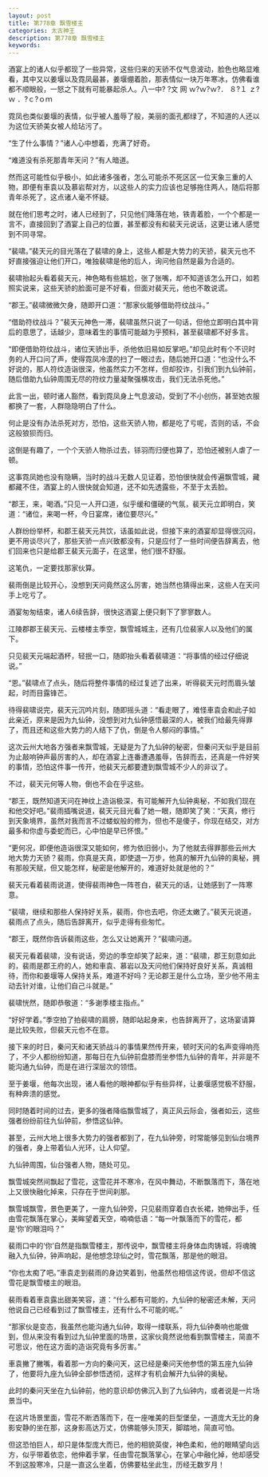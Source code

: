 ```yaml
---
layout: post
title: 第778章 飘雪楼主
categories: 太古神王
description: 第778章 飘雪楼主
keywords:
---
```


酒宴上的诸人似乎都现了一些异常，这些归来的天骄不仅气息波动，脸色也略显难看，其中又以姜堰以及霓凤最甚，姜堰绷着脸，那表情似一块万年寒冰，仿佛看谁都不顺眼般，一怒之下就有可能暴起杀人。八一中?  ?文  网  ｗ?ｗ?ｗ?． ８?１ ｚ?ｗ ．?ｃ?ｏｍ

霓凤也类似姜堰的表情，似乎被人羞辱了般，美丽的面孔都绿了，不知道的人还以为这位天骄美女被人给玷污了。

“生了什么事情？”诸人心中想着，充满了好奇。

“难道没有杀死那青年天问？”有人暗道。

然而这可能性似乎极小，如此诸多强者，怎么可能杀不死区区一位天象三重的人物，即便有車袁以及慕岩帮对方，以这些人的实力应该也足够拖住两人，随后将那青年杀死了，这点诸人毫不怀疑。

就在他们思考之时，诸人已经到了，只见他们降落在地，铁青着脸，一个个都是一言不，直接回到了酒宴上自己的位置，甚至都没有和裴天元说话，这更让诸人感觉到不同寻常。

“裴啸。”裴天元的目光落在了裴啸的身上，这些人都是大势力的天骄，裴天元也不好直接强迫让他们开口，唯独裴啸是他的后人，询问他自然是最为合适的。

裴啸抬起头看着裴天元，神色略有些尴尬，张了张嘴，却不知道该怎么开口，如若照实说来，这些天骄的脸面可是不好看，但面对裴天元，他也不敢说谎。

“郡王。”裴啸微微欠身，随即开口道：“那家伙能够借助符纹战斗。”

“借助符纹战斗？”裴天元神色一滞，裴啸虽然只说了一句话，但他立即明白其中背后的意思了，话越少，意味着生的事情可能越为乎预料，甚至裴啸都不好多言。

“即便借助符纹战斗，诸位天骄出手，杀他依旧易如反掌吧。”却见此时有个不识时务的人开口问了声，使得霓凤冷漠的扫了一眼过去，随后她开口道：“也没什么不好说的，那人符纹造诣很深，他虽然实力不怎样，但却狡诈，引我们到九仙钟前，随后借助九仙钟周围无尽的符纹力量凝聚强横攻击，我们无法杀死他。”

此言一出，顿时诸人豁然，看到霓凤身上气息波动，受到了不小创伤，甚至她衣服都换了一套，人群隐隐明白了什么。

何止是没有办法杀死对方，恐怕，这些天骄人物，都是吃了亏呢，否则的话，不会这般狼狈而归。

这倒是有趣了，一个个天骄人物杀过去，铩羽而归便也算了，恐怕还被别人虐了一顿。

这事霓凤她也没有隐瞒，当时的战斗无数人见证着，恐怕很快就会传遍飘雪城，藏都藏不住，酒宴上的人很快就会知道，还不如先透露些，不至于太丢脸。

“郡王，来，喝酒。”只见一人开口道，似乎缓和僵硬的气氛，裴天元立即明白，笑道：“诸位，来喝一杯，今日宴席，诸位要尽兴。”

人群纷纷举杯，和郡王裴天元共饮，话虽如此说，但接下来的酒宴却显得很沉闷，更不用谈尽兴了，那些天骄一点兴致都没有，只是应付了一些时间便告辞离去，他们回来也只是给郡王裴天元面子，在这里，他们很不舒服。

这笔仇，一定要找那家伙算。

裴雨倒是比较开心，没想到天问竟然这么厉害，她当然也猜得出来，这些人在天问手上吃亏了。

酒宴匆匆结束，诸人6续告辞，很快这酒宴上便只剩下了寥寥数人。

江陵郡郡王裴天元、云楼楼主季空，飘雪城城主，还有几位裴家人以及他们的属下。

只见裴天元端起酒杯，轻抿一口，随即抬头看着裴啸道：“将事情的经过仔细说说。”

“恩。”裴啸点了点头，随后将整件事情的经过复述了出来，听得裴天元时而眉头皱起，时而目露锋芒。

待得裴啸说完，裴天元沉吟片刻，随即摇头道：“看走眼了，难怪車袁会和此子如此亲近，原来是因为九仙钟，没想到对九仙钟感悟最深的人，被我们给最先得罪了，而且还和这些大势力的人结下了仇，倒是令人郁闷的事情。”

这次云州大地各方强者来飘雪城，无疑是为了九仙钟的秘密，但秦问天似乎是目前为止敲响钟声最厉害的人，却在酒宴上连番遭遇羞辱，告辞而去，还真是一件好笑的事情，恐怕这件事一传开，他裴天元都要遭到飘雪城不少人的非议了。

不过，裴天元何等人物，倒也不会在乎这些。

“郡王，既然知道天问在神纹上造诣极深，有可能解开九仙钟奥秘，不如我们现在和他交好吧。”裴雨插嘴说道，裴天元目光看了她一眼，随即笑了笑：“天真，修行到天象境界，虽然对我而言不过蝼蚁般的修为，但也不是傻子，你现在结交，对方最多和你虚与委蛇而已，心中怕是早已怀恨。”

“更何况，即便他造诣很深又能如何，修为依旧弱小，为了他就去得罪那些云州大地大势力天骄？裴雨，你真是天真，即使退一万步，他真的解开九仙钟的奥秘，拥有那般天赋，但又能怎样，秘密是他解开的，难道好处就是他的？”

裴天元看着裴雨说道，使得裴雨神色一阵苍白，裴天元的话，让她感到了一阵寒意。

“裴啸，继续和那些人保持好关系，裴雨，你也去吧，你还太嫩了。”裴天元说道，裴雨点了点头，随后告辞离开，似乎走得有些匆忙。

“郡王，既然你告诉裴雨这些，怎么又让她离开？”裴啸问道。

裴天元看着裴啸，没有说话，旁边的季空却笑了起来，道：“裴啸，郡王刻意如此的，裴雨是郡王府的人，她和車袁、慕岩以及天问他们保持好良好关系，真诚相待，而你和姜堰等人保持关系，难道不好吗？无论郡王是什么立场，至少他不用主动去针对谁，让他们自己斗就是。”

裴啸恍然，随即恭敬道：“多谢季楼主指点。”

“好好学着。”季空拍了拍裴啸的肩膀，随即站起身来，也告辞离开了，这场宴请算是比较失败，但裴天元也不在意。

接下来的时日，秦问天和诸天骄战斗的事情果然传开来，顿时天问的名声变得响亮了，不少人都纷纷知道，那每日在九仙钟前盘膝而坐参悟九仙钟的青年，并非是不能沟通九仙钟，而是在进行深层次的领悟。

至于姜堰，他每次出现，诸人看他的眼神都似乎有些异样，让姜堰感觉极不舒服，有种奔溃的感觉。

同时随着时间的过去，更多的强者降临飘雪城了，真正风云际会，强者如云，这些强者纷纷前往九仙钟前，参悟这仙钟。

甚至，云州大地上很多大势力的强者都到了，在九仙钟旁，时常能够见到仙台境界的强者，身上带着仙人光环，让人仰望。

九仙钟周围，仙台强者人物，随处可见。

飘雪城突然间飘起了雪花，这雪花并不寒冷，在风中舞动，不断飘落而下，落在地上又很快融化掉来，只存在于世间刹那。

飘雪城飘雪，景色更美了，一座九仙钟旁，只见裴雨穿着白衣长裙，她伸出手，任由雪花飘落在掌心，美眸望着天空，喃喃低语：“每一叶飘落而下的雪花，都是‘你’的眼泪吗？”

裴雨口中的‘你’自然是指飘雪楼主，那传说中，飘雪楼主将身体血肉铸城，将魂魄融入九仙钟，钟声响起，是他想念琼仙之时，雪花飘落，那是他的眼泪。

“你也太痴了吧。”車袁走到裴雨的身边笑着到，他虽然也相信这传说，但却不信这雪花是飘雪楼主的眼泪。

裴雨看着車袁露出甜美笑容，道：“什么都有可能的，九仙钟的秘密还未解，天问他说自己已经看到过了飘雪楼主，还有什么不可能的呢。”

“那家伙是变态，我虽然也能沟通九仙钟，取得一缕联系，将九仙钟奏响也能做到，但从来没有看到过九仙钟里面的场景，这家伙竟然说他看到飘雪楼主，简直不可思议，他在这方面的造诣究竟有多厉害。”

車袁撇了撇嘴，看着那一方向的秦问天，这已经是秦问天他参悟的第五座九仙钟了，他要将九座九仙钟全部参悟透彻，这样才有机会解开九仙钟的奥秘。

此时的秦问天坐在九仙钟前，他的意识却仿佛沉入到了九仙钟内，或者说是一片场景当中。

在这片场景里面，雪花不断洒落而下，在一座唯美的巨型堡垒，一道庞大无比的身影安静的坐在那，这身影高达万丈，仿佛能够头顶天，脚踏地，简直可怕。

但这恐怕巨人，却只是体型庞大而已，他的相貌英俊，神色柔和，他的眼睛望向远方，似乎带着依恋，他伸着手掌，任由雪花飘落掌心，在掌心中融化掉，他却感受不到这股寒冷，只是一直这么坐着，仿佛要枯坐此生，历经无数岁月！
